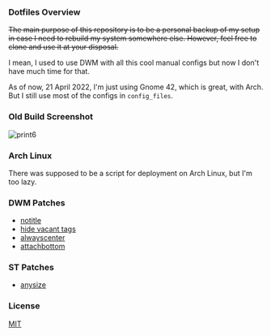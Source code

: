 ### Dotfiles Overview
~~The main purpose of this repository is to be a personal backup of my setup in case I need to rebuild my system somewhere else. However, feel free to clone and use it at your disposal.~~

I mean, I used to use DWM with all this cool manual configs but now I don't have much time for that.

As of now, 21 April 2022, I'm just using Gnome 42, which is great, with Arch. But I still use most of the configs in `config_files`.

### Old Build Screenshot

![print6](https://user-images.githubusercontent.com/63078965/137253318-effa4522-b2b2-4e5f-9fa5-f5c32c4e1ed0.png)

### Arch Linux
There was supposed to be a script for deployment on Arch Linux, but I'm too lazy.

### DWM Patches
* [notitle](https://dwm.suckless.org/patches/notitle/)
* [hide vacant tags](https://dwm.suckless.org/patches/hide_vacant_tags/)
* [alwayscenter](https://dwm.suckless.org/patches/alwayscenter/)
* [attachbottom](https://dwm.suckless.org/patches/attachbottom/)

### ST Patches
* [anysize](https://st.suckless.org/patches/anysize/)

### License
[MIT](https://choosealicense.com/licenses/mit/)
